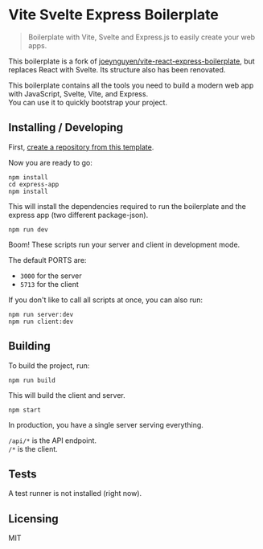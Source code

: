 # Vite Svelte Express Boilerplate
> Boilerplate with Vite, Svelte and Express.js to easily create your web apps.

This boilerplate is a fork of [joeynguyen/vite-react-express-boilerplate](https://github.com/joeynguyen/vite-react-express-boilerplate), but replaces React with Svelte. Its structure also has been renovated.

This boilerplate contains all the tools you need to build a modern web app with JavaScript, Svelte, Vite, and Express.  
You can use it to quickly bootstrap your project.

## Installing / Developing

First, [create a repository from this template](https://docs.github.com/en/github/creating-cloning-and-archiving-repositories/creating-a-repository-on-github/creating-a-repository-from-a-template).

Now you are ready to go:

```shell
npm install
cd express-app
npm install
```

This will install the dependencies required to run the boilerplate and the express app (two different package-json).

```shell
npm run dev
```

Boom! These scripts run your server and client in development mode.

The default PORTS are:

- `3000` for the server
- `5713` for the client

If you don't like to call all scripts at once, you can also run:

```shell
npm run server:dev
npm run client:dev
```

<!-- You can configure the server port by setting the `PORT` environment variable. Creating a `.env` file is supported. You can copy `.env.example` to `.env`.

| KEY  | VALUE                                                         |
| ---- | ------------------------------------------------------------- |
| PORT | (Optional) Port for the server environment (defaults to 3001) |

-->

## Building

To build the project, run:

```shell
npm run build
```

This will build the client and server.

```shell
npm start
```

In production, you have a single server serving everything.

`/api/*` is the API endpoint.  
`/*` is the client.

## Tests

A test runner is not installed (right now).

## Licensing

MIT

